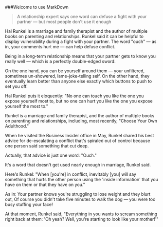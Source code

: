 ###Welcome to use MarkDown
> A relationship expert says one word can defuse a fight with your partner — but most people don't use it enough

Hal Runkel is a marriage and family therapist and the author of multiple books on parenting and relationships.
Runkel said it can be helpful to display vulnerability during a fight with your partner.
The word "ouch" — as in, your comments hurt me — can help defuse conflict.

Being in a long-term relationship means that your partner gets to know you really well — which is a perfectly double-edged sword.

On the one hand, you can be yourself around them — your unfiltered, sometimes un-showered, lame-joke-telling self. On the other hand, they eventually learn better than anyone else exactly which buttons to push to set you off.

Hal Runkel puts it eloquently: "No one can touch you like the one you expose yourself most to, but no one can hurt you like the one you expose yourself the most to."

Runkel is a marriage and family therapist, and the author of multiple books on parenting and relationships, including, most recently, "Choose Your Own Adulthood."

When he visited the Business Insider office in May, Runkel shared his best advice for de-escalating a conflict that's spiraled out of control because one person said something that cut deep.

Actually, that advice is just one word: "Ouch."

It's a word that doesn't get used nearly enough in marriage, Runkel said.

Here's Runkel: "When [you're] in conflict, inevitably [you] will say something that hurts the other person using the 'inside information' that you have on them or that they have on you."

As in: Your partner knows you're struggling to lose weight and they blurt out, Of course you didn't take five minutes to walk the dog — you were too busy stuffing your face!

At that moment, Runkel said, "Everything in you wants to scream something right back at them: 'Oh yeah? Well, you're starting to look like your mother!'"